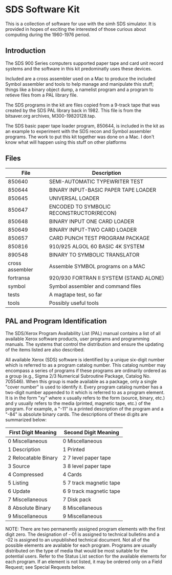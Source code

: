 # SDS Software Kit
This is a collection of software for use with the simh SDS simulator.  It is provided in hopes of
exciting the interested of those curious about computing during
the 1960-1976 period.

## Introduction
The SDS 900 Series computers supported paper tape and card unit record
systems and the software in this kit predominatly uses these devices.

Included are a cross assembler used on a Mac to produce the included
Symbol assembler and tools to help manage and
manipulate this stuff; things like a binary object dump, a namelist
program and a program to retieve files from a PAL library file.

The SDS programs in the kit are files copied from a
9-track tape that was created by the SDS PAL library back in 1982.
This file is from the bitsaver.org archives, M300-19820128.tap.

The SDS basic paper tape loader program, 850644, is included in the kit as 
an example to experiment with the SDS recon and Symbol assembler 
programs.  The work to put this kit together was done on a Mac.  I don't know what 
will happen using this stuff on other platforms


## Files

File | Description
----|----
850640 | SEMI-AUTOMATIC TYPEWRITER TEST
850644 | BINARY INPUT-BASIC PAPER TAPE LOADER
850645 | UNIVERSAL LOADER
850647 | ENCODED TO SYMBOLIC RECONSTRUCTOR(RECON) 
850648 | BINARY INPUT ONE CARD LOADER
850649 | BINARY INPUT-TWO CARD LOADER
850657 | CARD PUNCH TEST PROGRAM PACKAGE
850816 | 910/925 ALGOL 60 BASIC 4K SYSTEM
890548 | BINARY TO SYMBOLIC TRANSLATOR
cross assembler | Assemble SYMBOL programs on a MAC
fortransa | 920/930 FORTRAN II SYSTEM (STAND ALONE) 
symbol | Symbol assembler and command files
tests  | A magtape test, so far
tools  | Possibly useful tools

## PAL and Program Identification

The SDS/Xerox Program Availability List (PAL) manual contains a list of all available Xerox software products, user programs and programming manuals. The systems that control the distribution and ensure the updating of the items listed are also described. 

All available Xerox (SDS) software is identified by a unique six-digit number which is referred to as a program catalog number. This catalog number may encompass a series of programs if these programs are ordinarily ordered as a group (e.g., Sigma 2/3 Numerical Subroutine Package, Catalog No. 705546). When this group is made available as a package, only a single "cover number" is used to identify it.
Every program catalog number has a two-digit number appended to it which is referred to as a program element. It is in the form "xy" where x usually refers to the form (source, binary, etc.) and y usually refers to the media (printed, magnetic tape, etc.) of the program. For example, a "-11" is a printed description of the program and a "-84" is absolute binary cards. The descriptions of these di:gits are summarized below:

First Digit Meaning | Second Digit Meaning
---|---
0 Miscellaneous | 0 Miscellaneous
1 Description | 1 Printed
2 Relocatable Binary | 2 7 level paper tape
3 Source | 3 8 level paper tape
4 Compressed | 4 Cards
5 Listing | 5 7 track magnetic tape
6 Update | 6 9 track magnetic tape
7 Miscellaneous | 7 Disk pack
8 Absolute Binary | 8 Miscellaneous
9 Miscellaneous | 9 Miscellaneous

NOTE:
There are two permanently assigned program elements with the first digit zero. The designation of -·01 is assigned to technical bulletins and a -02 is assigned to an unpublished technical document.
 Not all of the possible elements are available for each program. Programs are usually distributed on the type of media that would be most suitable for the potential users. Refer to the Status List section for the available elements for each program. If an element is not listed, it may be ordered only on a Field Request; see Special Requests below.







